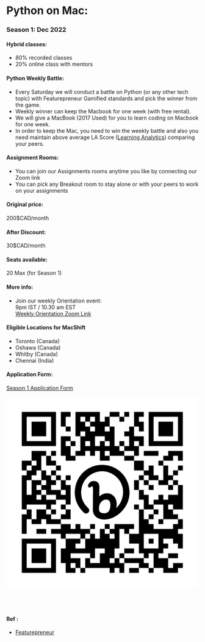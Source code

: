 # Python on Mac: 

### Season 1: Dec 2022



#### Hybrid classes:
- 80% recorded classes
- 20% online class with mentors

#### Python Weekly Battle:
- Every Saturday we will conduct a battle on Python (or any other tech topic) with Featurepreneur Gamified standards and pick the winner from the game. 
- Weekly winner can keep the Macbook for one week (with free rental). 
- We will give a MacBook (2017 Used) for you to learn coding on Macbook for one week.
- In order to keep the Mac, you need to win the weekly battle and also you need maintain above average LA Score ([Learning Analytics](https://chrome.google.com/webstore/detail/learning-analytics/jghnmnbocllgpppgnafiipnjcanfgcdm)) comparing your peers.

#### Assignment Rooms:
- You can join our Assignments rooms anytime you like by connecting our Zoom link
- You can pick any Breakout room to stay alone or with your peers to work on your assignments

#### Original price: 
200$CAD/month

#### After Discount:
30$CAD/month

#### Seats available:
20 Max (for Season 1)

#### More info:
- Join our weekly Orientation event:
  <br>
  9pm IST / 10.30 am EST 
  <br>
  [Weekly Orientation Zoom Link](https://us02web.zoom.us/j/6476476400)

#### Eligible Locations for MacShift
- Toronto (Canada)
- Oshawa (Canada)
- Whitby (Canada)
- Chennai (India)

#### Application Form:
[Season 1 Application Form](https://bit.ly/pyonmac-s1)

![S1](https://github.com/featurepreneur/wiki/blob/master/images/bit.ly_pyonmac-s1.png?raw=true)

<br><br>

#### Ref :
  * [Featurepreneur](https://featurepreneur.com/)
